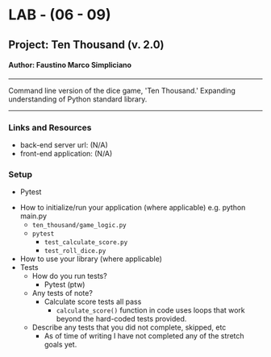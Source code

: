 # LAB - (06 - 09)
## Project: Ten Thousand (v. 2.0)
#### Author: Faustino Marco Simpliciano
<hr>
Command line version of the dice game, 'Ten Thousand.'
Expanding understanding of Python standard library.
<hr>

### Links and Resources
- back-end server url: (N/A)
- front-end application: (N/A)

### Setup
<!-- .env requirements (where applicable) -->
- Pytest
<!-- 
- PORT - Port Number
- DATABASE_URL - URL to the running Postgres instance/db -->
- How to initialize/run your application (where applicable) e.g. python main.py
  - `ten_thousand/game_logic.py`
  - `pytest` 
    - `test_calculate_score.py`
    - `test_roll_dice.py`
- How to use your library (where applicable)
- Tests
  - How do you run tests?
    - Pytest (ptw)
  - Any tests of note?
    - Calculate score tests all pass
      - `calculate_score()` function in code uses loops that work beyond the hard-coded tests provided.
  - Describe any tests that you did not complete, skipped, etc
    - As of time of writing I have not completed any of the stretch goals yet.
